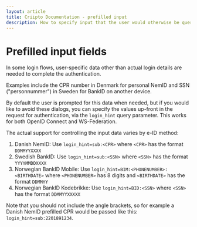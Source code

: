 ```yaml
---
layout: article
title: Criipto Documentation - prefilled input
description: How to specify input that the user would otherwise be queried for
---
```


# Prefilled input fields
In some login flows, user-specific data other than actual login details are needed to complete the authentication. 

Examples include the CPR number in Denmark for personal NemID and SSN ("personnummer") in Sweden for BankID on another device.

By default the user is prompted for this data when needed, but if you would like to avoid these dialogs, you can specify the values up-front in the request for authentication, via the `login_hint` query parameter. This works for both OpenID Connect and WS-Federation.

The actual support for controlling the input data varies by e-ID method:

1. Danish NemID: Use `login_hint=sub:<CPR>` where `<CPR>` has the format `DDMMYYXXXX`
2. Swedish BankID: Use `login_hint=sub:<SSN>` where `<SSN>` has the format `YYYYMMDDXXXX`
3. Norwegian BankID Mobile: Use `login_hint=BIM:<PHONENUMBER>:<BIRTHDATE>` where `<PHONENUMBER>` has 8 digits and `<BIRTHDATE>` has the format `DDMMYY`
4. Norwegian BankID Kodebrikke: Use `login_hint=BID:<SSN>` where `<SSN>` has the format `DDMMYYXXXXX`

Note that you should not include the angle brackets, so for example a Danish NemID prefilled CPR 
would be passed like this: `login_hint=sub:2201891234`.


